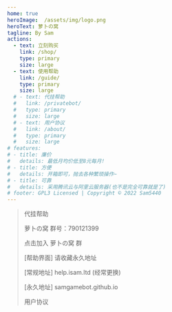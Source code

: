 ```yaml
---
home: true
heroImage:  /assets/img/logo.png
heroText: 萝卜の窝
tagline: By Sam
actions:
  - text: 立刻购买
    link: /shop/
    type: primary
    size: large
  - text: 使用帮助
    link: /guide/
    type: primary
    size: large
  # - text: 代挂帮助
  #   link: /privatebot/
  #   type: primary
  #   size: large
  # - text: 用户协议
  #   link: /about/
  #   type: primary
  #   size: large
# features:
# - title: 廉价
#   details: 最低月均价低至8元每月!
# - title: 方便
#   details: 开箱即可，抛去各种繁琐操作~
# - title: 可靠
#   details: 采用腾讯云与阿里云服务器(也不是完全可靠就是了)
# footer: GPL3 Licensed | Copyright © 2022 Sam5440
---
```

<!-- <a-button type="primary" href="https://qm.qq.com/cgi-bin/qm/qr?k=LOdiwyAuT553K_AJNumxl9NAH7krg53_&authKey=ZhicOv8t0AdBjWBNKE903LS9YyZ7fWL5XDMJLxc7JQxX3FUOoIJzxDgk9ZViDEkT&noverify=0">点击加入 萝卜の窝 群</a-button> -->

><a-button type="primary" href="/privatebot/">代挂帮助</a-button>
> 
> 萝卜の窝 群号：790121399
> 
><a-button type="primary" href="https://qm.qq.com/cgi-bin/qm/qr?k=LOdiwyAuT553K_AJNumxl9NAH7krg53_&authKey=ZhicOv8t0AdBjWBNKE903LS9YyZ7fWL5XDMJLxc7JQxX3FUOoIJzxDgk9ZViDEkT&noverify=0">点击加入 萝卜の窝 群</a-button>
>
> [帮助界面]      请收藏永久地址
>
> [常规地址] help.isam.ltd (经常更换)
>
> [永久地址] samgamebot.github.io
>
><a-button type="primary" href="/about/">用户协议</a-button>